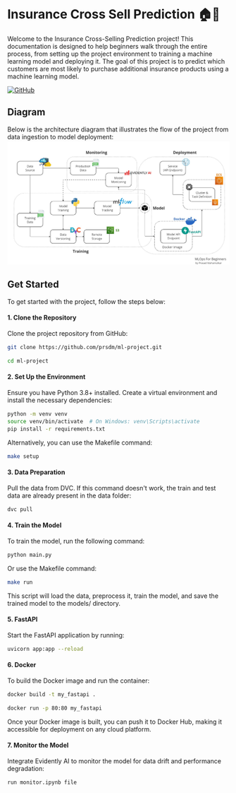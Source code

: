 # Insurance Cross Sell Prediction 🏠🏥

Welcome to the Insurance Cross-Selling Prediction project! This documentation is designed to help beginners walk through the entire process, from setting up the project environment to training a machine learning model and deploying it. The goal of this project is to predict which customers are most likely to purchase additional insurance products using a machine learning model.

[![GitHub](https://img.shields.io/badge/GitHub-code-blue?style=flat&logo=github&logoColor=white&color=red)](https://github.com/prsdm/ml-project) 

<!-- [![Medium](https://img.shields.io/badge/Medium-view_article-green?style=flat&logo=medium&logoColor=white&color=green)](https://medium.com) -->

## Diagram
Below is the architecture diagram that illustrates the flow of the project from data ingestion to model deployment:
![Image](mlops.jpg)

## Get Started
To get started with the project, follow the steps below:

#### 1. Clone the Repository
Clone the project repository from GitHub:
```bash
git clone https://github.com/prsdm/ml-project.git
```
```bash
cd ml-project
```
#### 2. Set Up the Environment
Ensure you have Python 3.8+ installed. Create a virtual environment and install the necessary dependencies:
```bash
python -m venv venv
source venv/bin/activate  # On Windows: venv\Scripts\activate
pip install -r requirements.txt
```
Alternatively, you can use the Makefile command:
```bash
make setup
```
#### 3. Data Preparation
Pull the data from DVC. If this command doesn't work, the train and test data are already present in the data folder:
```bash
dvc pull
```

#### 4. Train the Model
To train the model, run the following command:

```bash
python main.py 
```
Or use the Makefile command:

```bash
make run
```
This script will load the data, preprocess it, train the model, and save the trained model to the models/ directory.

#### 5. FastAPI
Start the FastAPI application by running:

```bash
uvicorn app:app --reload
```

#### 6. Docker
To build the Docker image and run the container:

```bash
docker build -t my_fastapi .
```
```bash
docker run -p 80:80 my_fastapi
```
Once your Docker image is built, you can push it to Docker Hub, making it accessible for deployment on any cloud platform.
#### 7. Monitor the Model
Integrate Evidently AI to monitor the model for data drift and performance degradation:

```bash
run monitor.ipynb file
```
